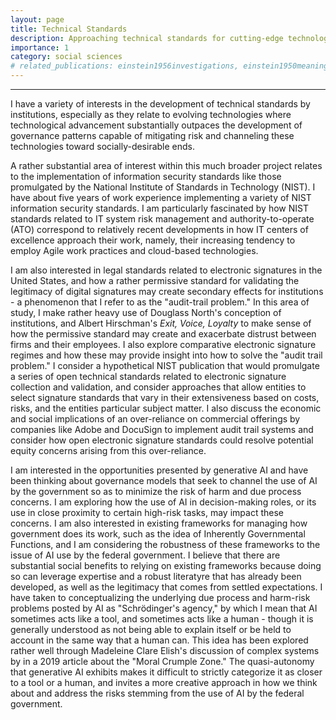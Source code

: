 ```yaml
---
layout: page
title: Technical Standards
description: Approaching technical standards for cutting-edge technologies that have illustrated the limitations of traditional approaches to IT governance.
importance: 1
category: social sciences
# related_publications: einstein1956investigations, einstein1950meaning
---
```


<hr>

I have a variety of interests in the development of technical standards by institutions, especially as they relate to evolving technologies where technological advancement substantially outpaces the development of governance patterns capable of mitigating risk and channeling these technologies toward socially-desirable ends.

A rather substantial area of interest within this much broader project relates to the implementation of information security standards like those promulgated by the National Institute of Standards in Technology (NIST). I have about five years of work experience implementing a variety of NIST information security standards. I am particularly fascinated by how NIST standards related to IT system risk management and authority-to-operate (ATO) correspond to relatively recent developments in how IT centers of excellence approach their work, namely, their increasing tendency to employ Agile work practices and cloud-based technologies.

I am also interested in legal standards related to electronic signatures in the United States, and how a rather permissive standard for validating the legitimacy of digital signatures may create secondary effects for institutions - a phenomenon that I refer to as the "audit-trail problem." In this area of study, I make rather heavy use of Douglass North's conception of institutions, and Albert Hirschman's _Exit, Voice, Loyalty_ to make sense of how the permissive standard may create and exacerbate distrust between firms and their employees. I also explore comparative electronic signature regimes and how these may provide insight into how to solve the "audit trail problem." I consider a hypothetical NIST publication that would promulgate a series of open technical standards related to electronic signature collection and validation, and consider approaches that allow entities to select signature standards that vary in their extensiveness based on costs, risks, and the entities particular subject matter. I also discuss the economic and social implications of an over-reliance on commercial offerings by companies like Adobe and DocuSign to implement audit trail systems and consider how open electronic signature standards could resolve potential equity concerns arising from this over-reliance.

I am interested in the opportunities presented by generative AI and have been thinking about governance models that seek to channel the use of AI by the government so as to minimize the risk of harm and due process concerns. I am exploring how the use of AI in decision-making roles, or its use in close proximity to certain high-risk tasks, may impact these concerns. I am also interested in existing frameworks for managing how government does its work, such as the idea of Inherently Governmental Functions, and I am considering the robustness of these frameworks to the issue of AI use by the federal government. I believe that there are substantial social benefits to relying on existing frameworks because doing so can leverage expertise and a robust literatyre that has already been developed, as well as the legitimacy that comes from settled expectations. I have taken to conceptualizing the underlying due process and harm-risk problems posted by AI as "Schrödinger's agency," by which I mean that AI sometimes acts like a tool, and sometimes acts like a human - though it is generally understood as not being able to explain itself or be held to account in the same way that a human can. This idea has been explored rather well through Madeleine Clare Elish's discussion of complex systems by in a 2019 article about the "Moral Crumple Zone." The quasi-autonomy that generative AI exhibits makes it difficult to strictly categorize it as closer to a tool or a human, and invites a more creative approach in how we think about and address the risks stemming from the use of AI by the federal government.
